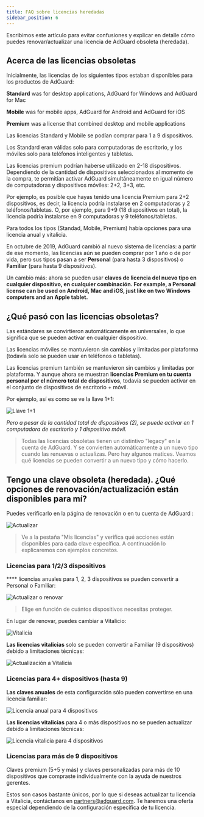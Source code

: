 ```yaml
---
title: FAQ sobre licencias heredadas
sidebar_position: 6
---
```


Escribimos este artículo para evitar confusiones y explicar en detalle cómo puedes renovar/actualizar una licencia de AdGuard obsoleta (heredada).

## Acerca de las licencias obsoletas

Inicialmente, las licencias de los siguientes tipos estaban disponibles para los productos de AdGuard:

**Standard** was for desktop applications, AdGuard for Windows and AdGuard for Mac

**Mobile** was for mobile apps, AdGuard for Android and AdGuard for iOS

**Premium** was a license that combined desktop and mobile applications

Las licencias Standard y Mobile se podían comprar para 1 a 9 dispositivos.

Los Standard eran válidas solo para computadoras de escritorio, y los móviles solo para teléfonos inteligentes y tabletas.

Las licencias premium podrían haberse utilizado en 2-18 dispositivos. Dependiendo de la cantidad de dispositivos seleccionados al momento de la compra, te permitían activar AdGuard simultáneamente en igual número de computadoras y dispositivos móviles: 2+2, 3+3, etc.

Por ejemplo, es posible que hayas tenido una licencia Premium para 2+2 dispositivos, es decir, la licencia podría instalarse en 2 computadoras y 2 teléfonos/tabletas. O, por ejemplo, para 9+9 (18 dispositivos en total), la licencia podría instalarse en 9 computadoras y 9 teléfonos/tabletas.

Para todos los tipos (Standad, Mobile, Premium) había opciones para una licencia anual y vitalicia.

En octubre de 2019, AdGuard cambió al nuevo sistema de licencias: a partir de ese momento, las licencias aún se pueden comprar por 1 año o de por vida, pero sus tipos pasan a ser **Personal** (para hasta 3 dispositivos) o **Familiar** (para hasta 9 dispositivos).

Un cambio más: ahora se pueden usar **claves de licencia del nuevo tipo en cualquier dispositivo, en cualquier combinación. For example, a Personal license can be used on Android, Mac and iOS, just like on two Windows computers and an Apple tablet.**

## ¿Qué pasó con las licencias obsoletas?

Las estándares se convirtieron automáticamente en universales, lo que significa que se pueden activar en cualquier dispositivo.

Las licencias móviles se mantuvieron sin cambios y limitadas por plataforma (todavía solo se pueden usar en teléfonos o tabletas).

Las licencias premium también se mantuvieron sin cambios y limitadas por plataforma. Y aunque ahora se muestran **licencias Premium en tu cuenta personal por el número total de dispositivos**, todavía se pueden activar en el conjunto de dispositivos de escritorio + móvil.

Por ejemplo, así es como se ve la llave 1+1:

![Llave 1+1](https://cdn.adtidy.org/public/Adguard/kb/newscreenshots/En/General/legacy-licenses/1.outdatedlicenses_en.png)

*Pero a pesar de la cantidad total de dispositivos (2), se puede activar en 1 computadora de escritorio y 1 dispositivo móvil.*
> Todas las licencias obsoletas tienen un distintivo "legacy" en la cuenta de AdGuard. Y se convierten automáticamente a un nuevo tipo cuando las renuevas o actualizas. Pero hay algunos matices. Veamos qué licencias se pueden convertir a un nuevo tipo y cómo hacerlo.

## Tengo una clave obsoleta (heredada). ¿Qué opciones de renovación/actualización están disponibles para mí?

Puedes verificarlo en la página de renovación [](https://adguard.com/renew.html) o en tu cuenta de AdGuard [](https://my.adguard.com/main.html):

![Actualizar](https://cdn.adtidy.org/public/Adguard/kb/newscreenshots/En/General/legacy-licenses/2.switch_en.png)
> Ve a la pestaña "Mis licencias" y verifica qué acciones están disponibles para cada clave específica. A continuación lo explicaremos con ejemplos concretos.

### Licencias para 1/2/3 dispositivos

**** licencias anuales para 1, 2, 3 dispositivos se pueden convertir a Personal o Familiar:

![Actualizar o renovar](https://cdn.adtidy.org/public/Adguard/kb/newscreenshots/En/General/legacy-licenses/3.yearly_en.png)
> Elige en función de cuántos dispositivos necesitas proteger.

En lugar de renovar, puedes cambiar a Vitalicio:

![Vitalicia](https://cdn.adtidy.org/public/Adguard/kb/newscreenshots/En/General/legacy-licenses/4.lifetime_en.png)

**Las licencias vitalicias** solo se pueden convertir a Familiar (9 dispositivos) debido a limitaciones técnicas:

![Actualización a Vitalicia](https://cdn.adtidy.org/public/Adguard/kb/newscreenshots/En/General/legacy-licenses/5.lifetimeupgrade_en.png)

### Licencias para 4+ dispositivos (hasta 9)

**Las claves anuales** de esta configuración sólo pueden convertirse en una licencia familiar:

![Licencia anual para 4 dispositivos](https://cdn.adtidy.org/public/Adguard/kb/newscreenshots/En/General/legacy-licenses/6.yearly4+devices_en.png)

**Las licencias vitalicias** para 4 o más dispositivos no se pueden actualizar debido a limitaciones técnicas:

![Licencia vitalicia para 4 dispositivos](https://cdn.adtidy.org/public/Adguard/kb/newscreenshots/En/General/legacy-licenses/7.lifetime4+devices_en.png)

### Licencias para más de 9 dispositivos

Claves premium (5+5 y más) y claves personalizadas para más de 10 dispositivos que compraste individualmente con la ayuda de nuestros gerentes.

Estos son casos bastante únicos, por lo que si deseas actualizar tu licencia a Vitalicia, contáctanos en partners@adguard.com. Te haremos una oferta especial dependiendo de la configuración específica de tu licencia.
